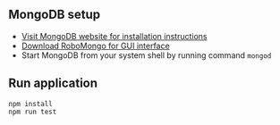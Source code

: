 ## MongoDB setup
- [Visit MongoDB website for installation instructions](https://docs.mongodb.com/master/tutorial/install-mongodb-on-os-x/?_ga=2.92797279.33728734.1496545012-363738535.1496545012)
- [Download RoboMongo for GUI interface](https://robomongo.org/)
- Start MongoDB from your system shell by running command
```mongod```

## Run application
```
npm install
npm run test
```

